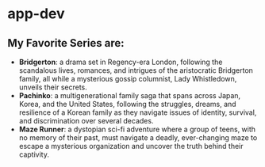 # app-dev
## My Favorite Series are:
- **Bridgerton**: a drama set in Regency-era London, following the scandalous lives, romances, and intrigues of the aristocratic Bridgerton family, all while a mysterious gossip columnist, Lady Whistledown, unveils their secrets.
- **Pachinko**: a multigenerational family saga that spans across Japan, Korea, and the United States, following the struggles, dreams, and resilience of a Korean family as they navigate issues of identity, survival, and discrimination over several decades.
- **Maze Runner**: a dystopian sci-fi adventure where a group of teens, with no memory of their past, must navigate a deadly, ever-changing maze to escape a mysterious organization and uncover the truth behind their captivity.
